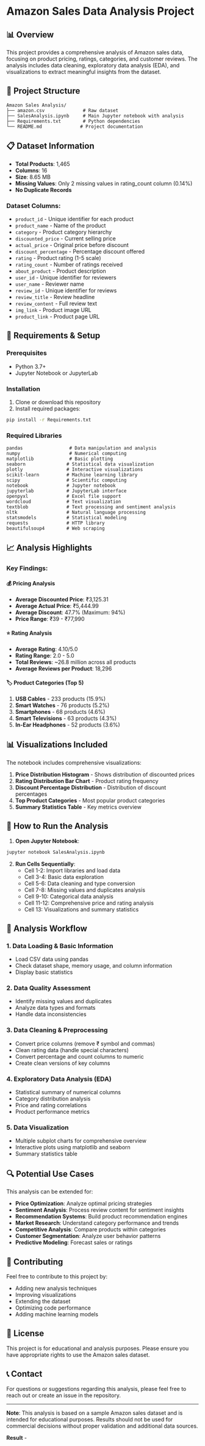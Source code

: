 # Amazon Sales Data Analysis Project

## 📊 Overview
This project provides a comprehensive analysis of Amazon sales data, focusing on product pricing, ratings, categories, and customer reviews. The analysis includes data cleaning, exploratory data analysis (EDA), and visualizations to extract meaningful insights from the dataset.

## 📁 Project Structure
```
Amazon Sales Analysis/
├── amazon.csv              # Raw dataset
├── SalesAnalysis.ipynb     # Main Jupyter notebook with analysis
├── Requirements.txt        # Python dependencies
└── README.md              # Project documentation
```

## 📋 Dataset Information
- **Total Products**: 1,465
- **Columns**: 16
- **Size**: 8.65 MB
- **Missing Values**: Only 2 missing values in rating_count column (0.14%)
- **No Duplicate Records**

### Dataset Columns:
- `product_id` - Unique identifier for each product
- `product_name` - Name of the product
- `category` - Product category hierarchy
- `discounted_price` - Current selling price
- `actual_price` - Original price before discount
- `discount_percentage` - Percentage discount offered
- `rating` - Product rating (1-5 scale)
- `rating_count` - Number of ratings received
- `about_product` - Product description
- `user_id` - Unique identifier for reviewers
- `user_name` - Reviewer name
- `review_id` - Unique identifier for reviews
- `review_title` - Review headline
- `review_content` - Full review text
- `img_link` - Product image URL
- `product_link` - Product page URL

## 🔧 Requirements & Setup

### Prerequisites
- Python 3.7+
- Jupyter Notebook or JupyterLab

### Installation
1. Clone or download this repository
2. Install required packages:
```bash
pip install -r Requirements.txt
```

### Required Libraries
```
pandas                 # Data manipulation and analysis
numpy                  # Numerical computing
matplotlib             # Basic plotting
seaborn               # Statistical data visualization
plotly                # Interactive visualizations
scikit-learn          # Machine learning library
scipy                 # Scientific computing
notebook              # Jupyter notebook
jupyterlab            # JupyterLab interface
openpyxl              # Excel file support
wordcloud             # Text visualization
textblob              # Text processing and sentiment analysis
nltk                  # Natural language processing
statsmodels           # Statistical modeling
requests              # HTTP library
beautifulsoup4        # Web scraping
```

## 📈 Analysis Highlights

### Key Findings:

#### 💰 Pricing Analysis
- **Average Discounted Price**: ₹3,125.31
- **Average Actual Price**: ₹5,444.99
- **Average Discount**: 47.7% (Maximum: 94%)
- **Price Range**: ₹39 - ₹77,990

#### ⭐ Rating Analysis
- **Average Rating**: 4.10/5.0
- **Rating Range**: 2.0 - 5.0
- **Total Reviews**: ~26.8 million across all products
- **Average Reviews per Product**: 18,296

#### 🏷️ Product Categories (Top 5)
1. **USB Cables** - 233 products (15.9%)
2. **Smart Watches** - 76 products (5.2%)
3. **Smartphones** - 68 products (4.6%)
4. **Smart Televisions** - 63 products (4.3%)
5. **In-Ear Headphones** - 52 products (3.6%)

## 📊 Visualizations Included

The notebook includes comprehensive visualizations:

1. **Price Distribution Histogram** - Shows distribution of discounted prices
2. **Rating Distribution Bar Chart** - Product rating frequency
3. **Discount Percentage Distribution** - Distribution of discount percentages
4. **Top Product Categories** - Most popular product categories
5. **Summary Statistics Table** - Key metrics overview

## 🚀 How to Run the Analysis

1. **Open Jupyter Notebook**:
```bash
jupyter notebook SalesAnalysis.ipynb
```

2. **Run Cells Sequentially**:
   - Cell 1-2: Import libraries and load data
   - Cell 3-4: Basic data exploration
   - Cell 5-6: Data cleaning and type conversion
   - Cell 7-8: Missing values and duplicates analysis
   - Cell 9-10: Categorical data analysis
   - Cell 11-12: Comprehensive price and rating analysis
   - Cell 13: Visualizations and summary statistics

## 📝 Analysis Workflow

### 1. Data Loading & Basic Information
- Load CSV data using pandas
- Check dataset shape, memory usage, and column information
- Display basic statistics

### 2. Data Quality Assessment
- Identify missing values and duplicates
- Analyze data types and formats
- Handle data inconsistencies

### 3. Data Cleaning & Preprocessing
- Convert price columns (remove ₹ symbol and commas)
- Clean rating data (handle special characters)
- Convert percentage and count columns to numeric
- Create clean versions of key columns

### 4. Exploratory Data Analysis (EDA)
- Statistical summary of numerical columns
- Category distribution analysis
- Price and rating correlations
- Product performance metrics

### 5. Data Visualization
- Multiple subplot charts for comprehensive overview
- Interactive plots using matplotlib and seaborn
- Summary statistics table

## 🔍 Potential Use Cases

This analysis can be extended for:

- **Price Optimization**: Analyze optimal pricing strategies
- **Sentiment Analysis**: Process review content for sentiment insights
- **Recommendation Systems**: Build product recommendation engines
- **Market Research**: Understand category performance and trends
- **Competitive Analysis**: Compare products within categories
- **Customer Segmentation**: Analyze user behavior patterns
- **Predictive Modeling**: Forecast sales or ratings

## 🤝 Contributing

Feel free to contribute to this project by:
- Adding new analysis techniques
- Improving visualizations
- Extending the dataset
- Optimizing code performance
- Adding machine learning models

## 📄 License

This project is for educational and analysis purposes. Please ensure you have appropriate rights to use the Amazon sales dataset.

## 📞 Contact

For questions or suggestions regarding this analysis, please feel free to reach out or create an issue in the repository.

---

**Note**: This analysis is based on a sample Amazon sales dataset and is intended for educational purposes. Results should not be used for commercial decisions without proper validation and additional data sources.

**Result** - 